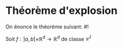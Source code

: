 # Théorème d'explosion
On énonce le théorème suivant: #!

Soit $f: ]a,b[ \times \mathbb R^d \to \mathbb R^d$ de classe $\mathcal C^1$